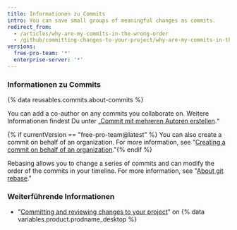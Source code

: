```yaml
---
title: Informationen zu Commits
intro: You can save small groups of meaningful changes as commits.
redirect_from:
  - /articles/why-are-my-commits-in-the-wrong-order
  - /github/committing-changes-to-your-project/why-are-my-commits-in-the-wrong-order
versions:
  free-pro-team: '*'
  enterprise-server: '*'
---
```


### Informationen zu Commits

{% data reusables.commits.about-commits %}

You can add a co-author on any commits you collaborate on. Weitere Informationen findest Du unter „[Commit mit mehreren Autoren erstellen](/github/committing-changes-to-your-project/creating-a-commit-with-multiple-authors).“

{% if currentVersion == "free-pro-team@latest" %}
You can also create a commit on behalf of an organization. For more information, see "[Creating a commit on behalf of an organization](/github/committing-changes-to-your-project/creating-a-commit-on-behalf-of-an-organization)."{% endif %}

Rebasing allows you to change a series of commits and can modify the order of the commits in your timeline. For more information, see "[About git rebase](/github/using-git/about-git-rebase)."

### Weiterführende Informationen
- "[Committing and reviewing changes to your project](/desktop/contributing-to-projects/committing-and-reviewing-changes-to-your-project#about-commits)" on {% data variables.product.prodname_desktop %}
